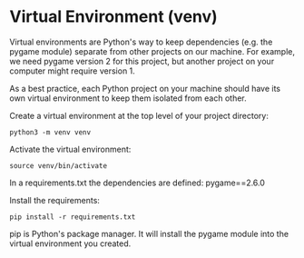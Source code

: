 # Virtual Environment (venv)

Virtual environments are Python's way to keep dependencies (e.g. the pygame module) separate from other projects on our machine. For example, we need pygame version 2 for this project, but another project on your computer might require version 1.

As a best practice, each Python project on your machine should have its own virtual environment to keep them isolated from each other.

Create a virtual environment at the top level of your project directory:

```cli
python3 -m venv venv
```

Activate the virtual environment:

```cli
source venv/bin/activate
```

In a requirements.txt the dependencies are defined: pygame==2.6.0

Install the requirements:

```cli
pip install -r requirements.txt
```

pip is Python's package manager. It will install the pygame module into the virtual environment you created.